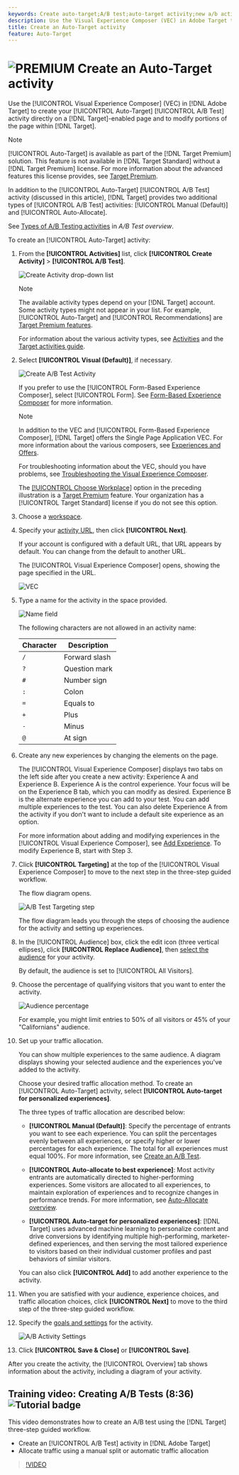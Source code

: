 ```yaml
---
keywords: Create auto-target;A/B test;auto-target activity;new a/b activity;auto target;auto-target for personalized experiences;personalized
description: Use the Visual Experience Composer (VEC) in Adobe Target to create your Auto-Target A/B Test activity directly on a Target-enabled page and to modify portions of the page within Target.
title: Create an Auto-Target activity
feature: Auto-Target
---
```


# ![PREMIUM](/help/assets/premium.png) Create an Auto-Target activity

Use the [!UICONTROL Visual Experience Composer] (VEC) in [!DNL Adobe Target] to create your [!UICONTROL Auto-Target] [!UICONTROL A/B Test] activity directly on a [!DNL Target]-enabled page and to modify portions of the page within [!DNL Target].

>[!NOTE]
>
>[!UICONTROL Auto-Target] is available as part of the [!DNL Target Premium] solution. This feature is not available in [!DNL Target Standard] without a [!DNL Target Premium] license. For more information about the advanced features this license provides, see [Target Premium](/help/c-intro/intro.md).
>
>In addition to the [!UICONTROL Auto-Target] [!UICONTROL A/B Test] activity (discussed in this article), [!DNL Target] provides two additional types of [!UICONTROL A/B Test] activities: [!UICONTROL Manual (Default)] and [!UICONTROL Auto-Allocate].
>
>See [Types of A/B Testing activities](/help/c-activities/t-test-ab/test-ab.md#types) in *A/B Test overview*.

To create an [!UICONTROL Auto-Target] activity:

1. From the **[!UICONTROL Activities]** list, click **[!UICONTROL Create Activity]** > **[!UICONTROL A/B Test]**.

   ![Create Activity drop-down list](/help/c-activities/t-test-ab/t-test-create-ab/assets/ab_select-new.png)

   >[!NOTE]
   >
   >The available activity types depend on your [!DNL Target] account. Some activity types might not appear in your list. For example, [!UICONTROL Auto-Target] and [!UICONTROL Recommendations] are [Target Premium features](/help/c-intro/intro.md#premium).
   >
   >For information about the various activity types, see [Activities](/help/c-activities/activities.md) and the [Target activities guide](/help/c-activities/target-activities-guide.md).

1. Select **[!UICONTROL Visual (Default)]**, if necessary.

   ![Create A/B Test Activity](/help/c-activities/t-test-ab/t-test-create-ab/assets/create-ab.png)

   If you prefer to use the [!UICONTROL Form-Based Experience Composer], select [!UICONTROL Form]. See [Form-Based Experience Composer](/help/c-experiences/form-experience-composer.md) for more information.

   >[!NOTE]
   >
   >In addition to the VEC and [!UICONTROL Form-Based Experience Composer], [!DNL Target] offers the Single Page Application VEC. For more information about the various composers, see [Experiences and Offers](/help/c-experiences/experiences.md).
   >
   >For troubleshooting information about the VEC, should you have problems, see [Troubleshooting the Visual Experience Composer](/help/c-experiences/c-visual-experience-composer/r-troubleshoot-composer/troubleshoot-composer.md).
   >
   >The [[!UICONTROL Choose Workplace]](/help/administrating-target/c-user-management/property-channel/property-channel.md) option in the preceding illustration is a [Target Premium](/help/c-intro/intro.md) feature. Your organization has a [!UICONTROL Target Standard] license if you do not see this option.

1. Choose a [workspace](/help/administrating-target/c-user-management/property-channel/property-channel.md).

1. Specify your [activity URL](/help/c-activities/t-test-ab/t-test-create-ab/ab-activity-url.md), then click **[!UICONTROL Next]**.

   If your account is configured with a default URL, that URL appears by default. You can change from the default to another URL.

   The [!UICONTROL Visual Experience Composer] opens, showing the page specified in the URL.

   ![VEC](/help/c-activities/t-test-ab/t-test-create-ab/assets/vec-new.png)

1. Type a name for the activity in the space provided.

   ![Name field](/help/c-activities/t-test-ab/t-test-create-ab/assets/ab_newname-new.png)

   The following characters are not allowed in an activity name:

   | Character | Description |
   |--- |--- |
   |`/`|Forward slash|
   |`?`|Question mark|
   |`#`|Number sign|
   |`:`|Colon|
   |`=`|Equals to|
   |`+`|Plus|
   |`-`|Minus|
   |`@`|At sign|

1. Create any new experiences by changing the elements on the page.

   The [!UICONTROL Visual Experience Composer] displays two tabs on the left side after you create a new activity: Experience A and Experience B. Experience A is the control experience. Your focus will be on the Experience B tab, which you can modify as desired. Experience B is the alternate experience you can add to your test. You can add multiple experiences to the test. You can also delete Experience A from the activity if you don't want to include a default site experience as an option.

   For more information about adding and modifying experiences in the [!UICONTROL Visual Experience Composer], see [Add Experience](/help/c-activities/t-test-ab/t-test-create-ab/ab-add-experience.md). To modify Experience B, start with Step 3. 

1. Click **[!UICONTROL Targeting]** at the top of the [!UICONTROL Visual Experience Composer] to move to the next step in the three-step guided workflow.

   The flow diagram opens.

   ![A/B Test Targeting step](/help/c-activities/t-test-ab/t-test-create-ab/assets/ab_flow-new.png)

   The flow diagram leads you through the steps of choosing the audience for the activity and setting up experiences.

1. In the [!UICONTROL Audience] box, click the edit icon (three vertical ellipses), click **[!UICONTROL Replace Audience]**, then [select the audience](/help/c-activities/t-test-ab/t-test-create-ab/ab-audience.md) for your activity.

   By default, the audience is set to [!UICONTROL All Visitors]. 

1. Choose the percentage of qualifying visitors that you want to enter the activity.

   ![Audience percentage](/help/c-activities/t-test-ab/t-test-create-ab/assets/audperc-new.png)

   For example, you might limit entries to 50% of all visitors or 45% of your "Californians" audience.

1. Set up your traffic allocation.

   You can show multiple experiences to the same audience. A diagram displays showing your selected audience and the experiences you've added to the activity.

   Choose your desired traffic allocation method. To create an [!UICONTROL Auto-Target] activity, select **[!UICONTROL Auto-target for personalized experiences]**.

   The three types of traffic allocation are described below:

   * **[!UICONTROL Manual (Default)]**: Specify the percentage of entrants you want to see each experience. You can split the percentages evenly between all experiences, or specify higher or lower percentages for each experience. The total for all experiences must equal 100%. For more information, see [Create an A/B Test](/help/c-activities/t-test-ab/t-test-create-ab/test-create-ab.md).

   * **[!UICONTROL Auto-allocate to best experience]**: Most activity entrants are automatically directed to higher-performing experiences. Some visitors are allocated to all experiences, to maintain exploration of experiences and to recognize changes in performance trends. For more information, see [Auto-Allocate overview](/help/c-activities/automated-traffic-allocation/automated-traffic-allocation.md).

   * **[!UICONTROL Auto-target for personalized experiences]**: [!DNL Target] uses advanced machine learning to personalize content and drive conversions by identifying multiple high-performing, marketer-defined experiences, and then serving the most tailored experience to visitors based on their individual customer profiles and past behaviors of similar visitors.

   You can also click **[!UICONTROL Add]** to add another experience to the activity.

1. When you are satisfied with your audience, experience choices, and traffic allocation choices, click **[!UICONTROL Next]** to move to the third step of the three-step guided workflow.

1. Specify the [goals and settings](/help/c-activities/t-test-ab/t-test-create-ab/ab-goals-and-settings.md) for the activity.

   ![A/B Activity Settings](/help/c-activities/t-test-ab/t-test-create-ab/assets/ab_settings-new.png)

1. Click **[!UICONTROL Save & Close]** or **[!UICONTROL Save]**.

After you create the activity, the [!UICONTROL Overview] tab shows information about the activity, including a diagram of your activity.

## Training video: Creating A/B Tests (8:36) ![Tutorial badge](/help/assets/tutorial.png)

This video demonstrates how to create an A/B test using the [!DNL Target] three-step guided workflow.

* Create an [!UICONTROL A/B Test] activity in [!DNL Adobe Target] 
* Allocate traffic using a manual split or automatic traffic allocation

>[!VIDEO](https://video.tv.adobe.com/v/17391)